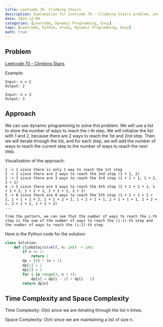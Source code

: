 ```yaml
---
title: Leetcode 70. Climbing Stairs
description: Explanation for Leetcode 70 - Climbing Stairs problem, and its solution in Python.
date: 2024-12-09
categories: [Leetcode, Dynamic Programming, Easy]
tags: [Leetcode, Python, Study, Dynamic Programming, Easy]
math: true
---
```


## Problem
[Leetcode 70 - Climbing Stairs](https://leetcode.com/problems/climbing-stairs/description/)

Example:

```
Input: n = 2
Output: 2

Input: n = 3
Output: 3
```

## Approach

We can use dynamic programming to solve this problem. We will use a list to store the number of ways to reach the i-th step. We will initialize the list with 1 and 2, because there are 2 ways to reach the 1st and 2nd step. Then we will iterate through the list, and for each step, we will add the number of ways to reach the current step to the number of ways to reach the next step.

Visualization of the approach:
```
1 -> 1 since there is only 1 way to reach the 1st step
2 -> 2 since there are 2 ways to reach the 2nd step (1 + 1, 2)
3 -> 3 since there are 3 ways to reach the 3rd step (1 + 1 + 1, 1 + 2, 2 + 1)
4 -> 5 since there are 5 ways to reach the 4th step (1 + 1 + 1 + 1, 1 + 1 + 2, 1 + 2 + 1, 2 + 1 + 1, 2 + 2)
5 -> 8 since there are 8 ways to reach the 5th step (1 + 1 + 1 + 1 + 1, 1 + 1 + 1 + 2, 1 + 1 + 2 + 1, 1 + 2 + 1 + 1, 2 + 1 + 1 + 1, 2 + 2 + 1, 2 + 1 + 2, 1 + 2 + 2)
...

from the pattern, we can see that the number of ways to reach the i-th step is the sum of the number of ways to reach the (i-1)-th step and the number of ways to reach the (i-2)-th step.
```

Here is the Python code for the solution:
```python
class Solution:
    def climbStairs(self, n: int) -> int:
        if n == 1:
            return 1
        dp = [0] * (n + 1)
        dp[1] = 1
        dp[2] = 2
        for i in range(3, n + 1):
            dp[i] = dp[i - 1] + dp[i - 2]
        return dp[n]
```

## Time Complexity and Space Complexity

Time Complexity: $O(n)$ since we are iterating through the list n times.

Space Complexity: $O(n)$ since we are maintaining a list of size n.

